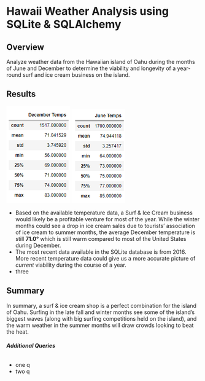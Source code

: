 # Hawaii Weather Analysis using SQLite & SQLAlchemy
## Overview
Analyze weather data from the Hawaiian island of Oahu during the months of June and December to determine the viability and longevity of a year-round surf and ice cream business on the island.

## Results
![DecemberTemps.png](/Analysis/DecemberTemps.png)
![JuneTemps.png](/Analysis/JuneTemps.png)
- Based on the available temperature data, a Surf & Ice Cream business would likely be a profitable venture for most of the year. While the winter months could see a drop in ice cream sales due to tourists’ association of ice cream to summer months, the average December temperature is still **71.0°** which is still warm compared to most of the United States during December. 
- The most recent data available in the SQLite database is from 2016. More recent temperature data could give us a more accurate picture of *current* viability during the course of a year. 
- three

## Summary
In summary, a surf & ice cream shop is a perfect combination for the island of Oahu. Surfing in the late fall and winter months see some of the island’s biggest waves (along with big surfing competitions held on the island), and the warm weather in the summer months will draw crowds looking to beat the heat.
###### **Additional Queries**
- one q
- two q
